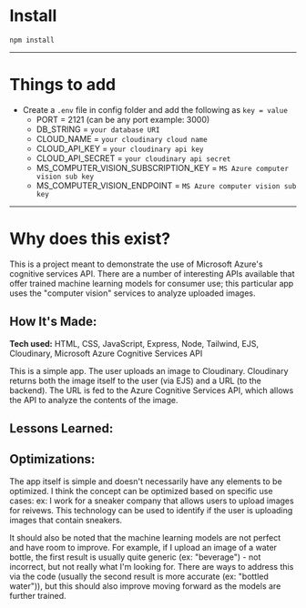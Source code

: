 # Install

`npm install`

---

# Things to add

- Create a `.env` file in config folder and add the following as `key = value`
  - PORT = 2121 (can be any port example: 3000)
  - DB_STRING = `your database URI`
  - CLOUD_NAME = `your cloudinary cloud name`
  - CLOUD_API_KEY = `your cloudinary api key`
  - CLOUD_API_SECRET = `your cloudinary api secret`
  - MS_COMPUTER_VISION_SUBSCRIPTION_KEY = `MS Azure computer vision sub key`
  - MS_COMPUTER_VISION_ENDPOINT = `MS Azure computer vision sub key`

---

# Why does this exist?
This is a project meant to demonstrate the use of Microsoft Azure's cognitive services API. There are a number of interesting APIs available that offer trained machine learning models for consumer use; this particular app uses the "computer vision" services to analyze uploaded images.

## How It's Made:

**Tech used:** HTML, CSS, JavaScript, Express, Node, Tailwind, EJS, Cloudinary, Microsoft Azure Cognitive Services API

This is a simple app. The user uploads an image to Cloudinary. Cloudinary returns both the image itself to the user (via EJS) and a URL (to the backend). The URL is fed to the Azure Cognitive Services API, which allows the API to analyze the contents of the image.

## Lessons Learned:


 
## Optimizations:

The app itself is simple and doesn't necessarily have any elements to be optimized. I think the concept can be optimized based on specific use cases: ex: I work for a sneaker company that allows users to upload images for reivews. This technology can be used to identify if the user is uploading images that contain sneakers.

It should also be noted that the machine learning models are not perfect and have room to improve. For example, if I upload an image of a water bottle, the first result is usually quite generic (ex: "beverage") - not incorrect, but not really what I'm looking for. There are ways to address this via the code (usually the second result is more accurate (ex: "bottled water")), but this should also improve moving forward as the models are further trained.
